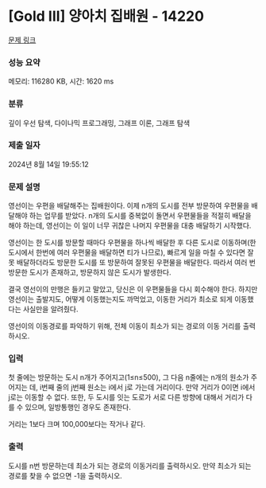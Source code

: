 # [Gold III] 양아치 집배원 - 14220 

[문제 링크](https://www.acmicpc.net/problem/14220) 

### 성능 요약

메모리: 116280 KB, 시간: 1620 ms

### 분류

깊이 우선 탐색, 다이나믹 프로그래밍, 그래프 이론, 그래프 탐색

### 제출 일자

2024년 8월 14일 19:55:12

### 문제 설명

<p>영선이는 우편을 배달해주는 집배원이다. 이제 n개의 도시를 전부 방문하여 우편물을 배달해야 하는 업무를 받았다. n개의 도시를 중복없이 돌면서 우편물들을 적절히 배달을 해야 하는데, 영선이는 이 일이 너무 귀찮은 나머지 우편물을 대충 배달하기 시작했다.</p>

<p>영선이는 한 도시를 방문할 때마다 우편물을 하나씩 배달한 후 다른 도시로 이동하며(한 도시에서 한번에 여러 우편물을 배달하면 티가 나므로), 빠르게 일을 마칠 수 있다면 잘 못 배달하더라도 방문한 도시를 또 방문하여 잘못된 우편물을 배달한다. 따라서 여러 번 방문한 도시가 존재하고, 방문하지 않은 도시가 발생한다.</p>

<p>결국 영선이의 만행은 들키고 말았고, 당신은 이 우편물들을 다시 회수해야 한다. 하지만 영선이는 출발지도, 어떻게 이동했는지도 까먹었고, 이동한 거리가 최소로 되게 이동했다는 사실만을 알려줬다.</p>

<p>영선이의 이동경로를 파악하기 위해, 전체 이동이 최소가 되는 경로의 이동 거리를 출력하시오.</p>

### 입력 

 <p>첫 줄에는 방문하는 도시 n개가 주어지고(1≤n≤500), 그 다음 n줄에는 n개의 원소가 주어지는 데, i번째 줄의 j번째 원소는 i에서 j로 가는데 거리이다. 만약 거리가 0이면 i에서 j로는 이동할 수 없다. 또한, 두 도시를 잇는 도로가 서로 다른 방향에 대해서 거리가 다를 수 있으며, 일방통행인 경우도 존재한다.</p>

<p>거리는 1보다 크며 100,000보다는 작거나 같다.</p>

### 출력 

 <p>도시를 n번 방문하는데 최소가 되는 경로의 이동거리를 출력하시오. 만약 최소가 되는 경로를 찾을 수 없으면 -1을 출력하시오.</p>

